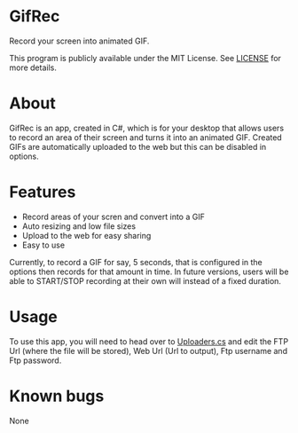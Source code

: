 GifRec
======
Record your screen into animated GIF. 

This program is publicly available under the MIT License. See [LICENSE](http://opensource.org/licenses/MIT) for more details.

About
=====

GifRec is an app, created in C#, which is for your desktop that allows users to record an area of their screen and turns it into an animated GIF. Created GIFs are automatically uploaded to the web but this can be disabled in options.

Features
========

- Record areas of your scren and convert into a GIF
- Auto resizing and low file sizes
- Upload to the web for easy sharing
- Easy to use
 
Currently, to record a GIF for say, 5 seconds, that is configured in the options then records for that amount in time. In future versions, users will be able to START/STOP recording at their own will instead of a fixed duration.

Usage
=====

To use this app, you will need to head over to [Uploaders.cs](https://github.com/ben-shepherd/GifRec/blob/master/src/Uploaders.cs) and edit the FTP Url (where the file will be stored), Web Url (Url to output), Ftp username and Ftp password.

Known bugs
=========

None 
